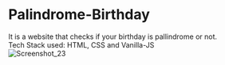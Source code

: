 # Palindrome-Birthday
It is a website that checks if your birthday is pallindrome or not.<br>
Tech Stack used: HTML, CSS and Vanilla-JS <br>
![Screenshot_23](https://user-images.githubusercontent.com/73245914/182024284-669ed34d-683c-480f-a5fd-8adb930ee9b2.jpg)
